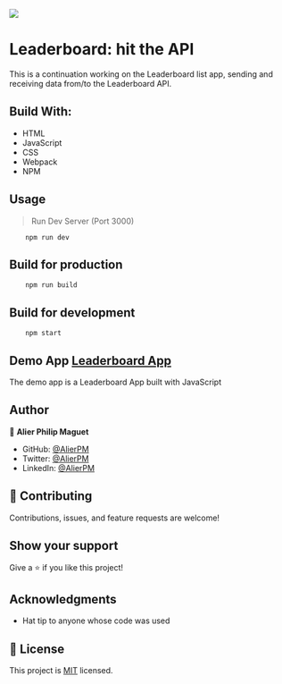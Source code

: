 ![](https://img.shields.io/badge/Microverse-blueviolet)

# Leaderboard: hit the API

This is a continuation working on the Leaderboard list app, sending and receiving data from/to the Leaderboard API.

## Build With:
   * HTML
   * JavaScript
   * CSS
   * Webpack
   * NPM

## Usage
> Run Dev Server (Port 3000)

        npm run dev

## Build for production
        npm run build

##  Build for development 
        npm start

## Demo App [Leaderboard App](https://alierpm.github.io/Leaderboard/)
The demo app is a Leaderboard App built with JavaScript





## Author
:bust_in_silhouette: **Alier Philip Maguet**
- GitHub: [@AlierPM](https://github.com/AlierPM)
- Twitter: [@AlierPM](https://twitter.com/AlierPM)
- LinkedIn: [@AlierPM](https://www.linkedin.com/in/alier-philip-maguet-b11653203/)


## 🤝 Contributing

Contributions, issues, and feature requests are welcome!


## Show your support

Give a ⭐️ if you like this project!

## Acknowledgments

- Hat tip to anyone whose code was used

## 📝 License

This project is [MIT](./MIT.md) licensed.
